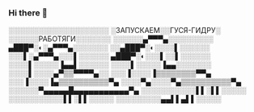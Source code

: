 ### Hi there 👋

░░░░░░░░░░░░░░░░░░░░
░ЗАПУСКАЕМ░░ГУСЯ-ГИДРУ░
░░░░░░РАБОТЯГИ░░░░░░░
░░░░░░▄▀▀▀▄░░░░░░░░░
▄███▀░◐░▄▀▀▀▄░░░░░░░
░░▄███▀░◐░░░░▌░░░░░░
░░░▌░▄▀▀▀▄░░░▌░░░░░░
▄███▀░◐░░░▌░░▌░░░░░░
░░░░▌░░░░░▐▄▄▌░░░░░░
░░░░▌░░░░░▐▄▄░░░░░░░
░░░░▌░░░░▄▀▒▒▀▀▀▀▄░░
░░░▐░░░░▐▒▒▒▒▒▒▒▒▀▀▄
░░░▐░░░░▐▄▒▒▒▒▒▒▒▒▒▒▀▄
░░░░▀▄░░░░▀▄▒▒▒▒▒▒▒▒▒▒▀▄
░░░░░░▀▄▄▄▄▄█▄▄▄▄▄▄▄▄▄▄▄▀▄
░░░░░░░░░░░▌▌░▌▌░░░░░
░░░░░░░░░░░▌▌░▌▌░░░░░
░░░░░░░░░▄▄▌▌▄▌▌░░░░░

